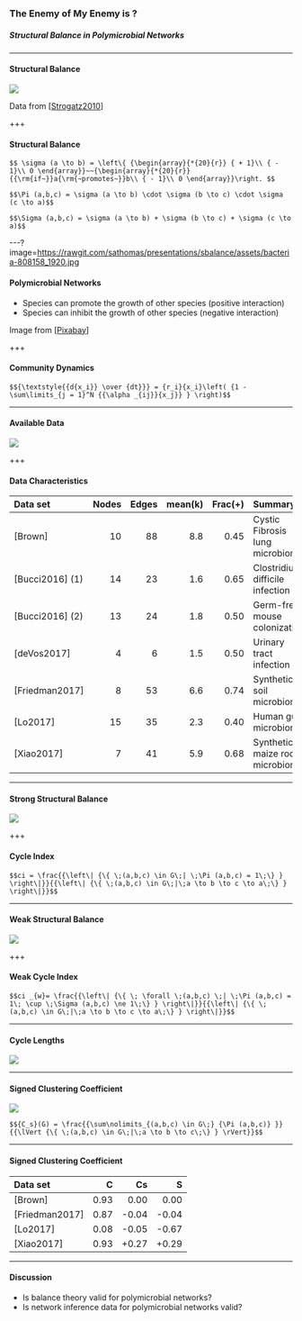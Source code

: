### The Enemy of My Enemy is ?
##### Structural Balance in Polymicrobial Networks

---

#### Structural Balance

![](https://rawgit.com/sathomas/presentations/sbalance/assets/alliances.svg)

Data from [[Strogatz2010](https://opinionator.blogs.nytimes.com/2010/02/14/the-enemy-of-my-enemy/)]

+++

#### Structural Balance

`$$
\sigma (a \to b) = \left\{ {\begin{array}{*{20}{r}}
{ + 1}\\
{ - 1}\\
0
\end{array}}~~{\begin{array}{*{20}{r}}
{{\rm{if~}}a{\rm{~promotes~}}b\\
{ - 1}\\
0
\end{array}}\right.
$$`

`$$\Pi (a,b,c) = \sigma (a \to b) \cdot \sigma (b \to c) \cdot \sigma (c \to a)$$`

`$$\Sigma (a,b,c) = \sigma (a \to b) + \sigma (b \to c) + \sigma (c \to a)$$`

---?image=https://rawgit.com/sathomas/presentations/sbalance/assets/bacteria-808158_1920.jpg

#### Polymicrobial Networks

- Species can promote the growth of other species (positive interaction)
- Species can inhibit the growth of other species (negative interaction)

Image from [[Pixabay](https://pixabay.com/en/bacteria-electron-microscope-stained-808158/)]

+++

#### Community Dynamics

`$${\textstyle{{d{x_i}} \over {dt}}} = {r_i}{x_i}\left( {1 - \sum\limits_{j = 1}^N {{\alpha _{ij}}{x_j}} } \right)$$`

---

#### Available Data

![](https://rawgit.com/sathomas/presentations/sbalance/assets/o_graphs.svg)

+++

#### Data Characteristics

| Data set        | Nodes | Edges | mean(k) | Frac(+) | Summary                         |
| :-------------- | ----: | ----: | ------: | ------: | :------------------------------ |
| [Brown]         |    10 |    88 |     8.8 |    0.45 | Cystic Fibrosis lung microbiome |
| [Bucci2016] (1) |    14 |    23 |     1.6 |    0.65 | Clostridium difficile infection |
| [Bucci2016] (2) |    13 |    24 |     1.8 |    0.50 | Germ-free mouse colonization    |
| [deVos2017]     |     4 |     6 |     1.5 |    0.50 | Urinary tract infection         |
| [Friedman2017]  |     8 |    53 |     6.6 |    0.74 | Synthetic soil microbiome       |
| [Lo2017]        |    15 |    35 |     2.3 |    0.40 | Human gut microbiome            |
| [Xiao2017]      |     7 |    41 |     5.9 |    0.68 | Synthetic maize root microbiome |
<!-- .element: style="font-size:50%;margin-top:10vh;" -->


---

#### Strong Structural Balance

![](https://rawgit.com/sathomas/presentations/sbalance/assets/o_cistrong.svg)

+++

#### Cycle Index

`$$ci = \frac{{\left\| {\{ \;(a,b,c) \in G\;| \;\Pi (a,b,c) = 1\;\} } \right\|}}{{\left\| {\{ \;(a,b,c) \in G\;|\;a \to b \to c \to a\;\} } \right\|}}$$`


---

#### Weak Structural Balance

![](https://rawgit.com/sathomas/presentations/sbalance/assets/o_ciweak.svg)

+++

#### Weak Cycle Index

`$$ci _{w}= \frac{{\left\| {\{ \; \forall \;(a,b,c) \;| \;\Pi (a,b,c) = 1\; \cup \;\Sigma (a,b,c) \ne 1\;\} } \right\|}}{{\left\| {\{ \;(a,b,c) \in G\;|\;a \to b \to c \to a\;\} } \right\|}}$$`

---

#### Cycle Lengths

![](https://rawgit.com/sathomas/presentations/sbalance/assets/o_cilength.svg)

---

#### Signed Clustering Coefficient

![](https://rawgit.com/sathomas/presentations/sbalance/assets/o_c_s.svg)

`$${C_s}(G) = \frac{{\sum\nolimits_{(a,b,c) \in G\;} {\Pi (a,b,c)} }}{{\lVert {\{ \;(a,b,c) \in G\;|\;a \to b \to c\;\} } \rVert}}$$`

---

#### Signed Clustering Coefficient

| Data set       |   C  |   Cs  |   S   |
| :------------- | ---: | ----: | ----: |
| [Brown]        | 0.93 |  0.00 |  0.00 |
| [Friedman2017] | 0.87 | -0.04 | -0.04 |
| [Lo2017]       | 0.08 | -0.05 | -0.67 |
| [Xiao2017]     | 0.93 | +0.27 | +0.29 |

---

#### Discussion

- Is balance theory valid for polymicrobial networks?
- Is network inference data for polymicrobial networks valid?

